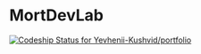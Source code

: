 # MortDevLab

[![Codeship Status for Yevhenii-Kushvid/portfolio](https://app.codeship.com/projects/8f6f93a0-190e-0137-6692-26ab9fb1aabc/status?branch=master)](https://app.codeship.com/projects/328421)
